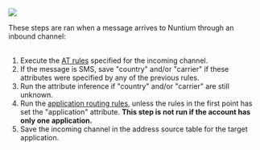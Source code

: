 <img src='http://docs.google.com/drawings/pub?id=1W42K2Bs_f-DVX79I2KjYJE86FtgqdvfINMyUdF6TdMs&w=950&h=214&f=.png'>

These steps are ran when a message arrives to Nuntium through an inbound channel:<br>
<br>
<ol><li>Execute the <a href='Rules.md'>AT rules</a> specified for the incoming channel.<br>
</li><li>If the message is SMS, save "country" and/or "carrier" if these attributes were specified by any of the previous rules.<br>
</li><li>Run the attribute inference if "country" and/or "carrier" are still unknown.<br>
</li><li>Run the <a href='Rules.md'>application routing rules</a>, unless the rules in the first point has set the "application" attribute. <b>This step is not run if the account has only one application.</b>
</li><li>Save the incoming channel in the address source table for the target application.